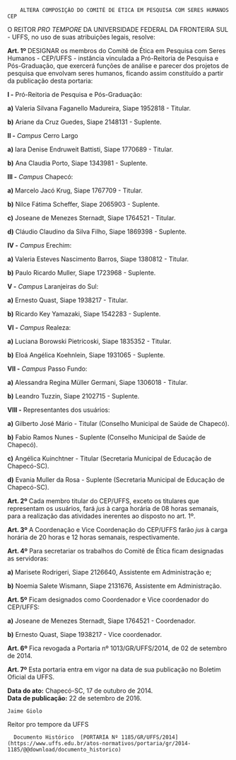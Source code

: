         ALTERA COMPOSIÇÃO DO COMITÊ DE ÉTICA EM PESQUISA COM SERES HUMANOS CEP  

O REITOR *PRO TEMPORE* DA UNIVERSIDADE FEDERAL DA FRONTEIRA SUL - UFFS, no uso de suas atribuições legais, resolve:

 **Art. 1º** DESIGNAR os membros do Comitê de Ética em Pesquisa com Seres Humanos - CEP/UFFS - instância vinculada a Pró-Reitoria de Pesquisa e Pós-Graduação, que exercerá funções de análise e parecer dos projetos de pesquisa que envolvam seres humanos, ficando assim constituído a partir da publicação desta portaria:

 **I -** Pró-Reitoria de Pesquisa e Pós-Graduação:

 **a)** Valeria Silvana Faganello Madureira, Siape 1952818 - Titular.

 **b)** Ariane da Cruz Guedes, Siape 2148131 - Suplente.

 **II -** *Campus* Cerro Largo

 **a)** Iara Denise Endruweit Battisti, Siape 1770689 - Titular.

 **b)** Ana Claudia Porto, Siape 1343981 - Suplente.

 **III -** *Campus* Chapecó:

 **a)** Marcelo Jacó Krug, Siape 1767709 - Titular.

 **b)** Nilce Fátima Scheffer, Siape 2065903 - Suplente.

 **c)** Joseane de Menezes Sternadt, Siape 1764521 - Titular.

 **d)** Cláudio Claudino da Silva Filho, Siape 1869398 - Suplente.

 **IV -** *Campus* Erechim:

 **a)** Valeria Esteves Nascimento Barros, Siape 1380812 - Titular.

 **b)** Paulo Ricardo Muller, Siape 1723968 - Suplente.

 **V -** *Campus* Laranjeiras do Sul:

 **a)** Ernesto Quast, Siape 1938217 - Titular.

 **b)** Ricardo Key Yamazaki, Siape 1542283 - Suplente.

 **VI -** *Campus* Realeza:

 **a)** Luciana Borowski Pietricoski, Siape 1835352 - Titular.

 **b)** Eloá Angélica Koehnlein, Siape 1931065 - Suplente.

 **VII -** *Campus* Passo Fundo:

 **a)** Alessandra Regina Müller Germani, Siape 1306018 - Titular.

 **b)** Leandro Tuzzin, Siape 2102715 - Suplente.

 **VIII -** Representantes dos usuários:

 **a)** Gilberto José Mário - Titular (Conselho Municipal de Saúde de Chapecó).

 **b)** Fabio Ramos Nunes - Suplente (Conselho Municipal de Saúde de Chapecó).

 **c)** Angélica Kuinchtner - Titular (Secretaria Municipal de Educação de Chapecó-SC).

 **d)** Evania Muller da Rosa - Suplente (Secretaria Municipal de Educação de Chapecó-SC).

 **Art. 2º** Cada membro titular do CEP/UFFS, exceto os titulares que representam os usuários, fará *jus* à carga horária de 08 horas semanais, para a realização das atividades inerentes ao disposto no art. 1º.

 **Art. 3º** A Coordenação e Vice Coordenação do CEP/UFFS farão *jus* à carga horária de 20 horas e 12 horas semanais, respectivamente.

 **Art. 4º** Para secretariar os trabalhos do Comitê de Ética ficam designadas as servidoras:

 **a)** Marisete Rodrigeri, Siape 2126640, Assistente em Administração e;

 **b)** Noemia Salete Wismann, Siape 2131676, Assistente em Administração.

 **Art. 5º** Ficam designados como Coordenador e Vice coordenador do CEP/UFFS:

 **a)** Joseane de Menezes Sternadt, Siape 1764521 - Coordenador.

 **b)** Ernesto Quast, Siape 1938217 - Vice coordenador.

 **Art. 6º** Fica revogada a Portaria nº 1013/GR/UFFS/2014, de 02 de setembro de 2014.

 **Art. 7º** Esta portaria entra em vigor na data de sua publicação no Boletim Oficial da UFFS.

  

   **Data do ato:** Chapecó-SC, 17 de outubro de 2014.   
 **Data de publicação:**  22 de setembro de 2016. 

    Jaime Giolo   
 Reitor pro tempore da UFFS 

      Documento Histórico  [PORTARIA Nº 1185/GR/UFFS/2014](https://www.uffs.edu.br/atos-normativos/portaria/gr/2014-1185/@@download/documento_historico)     
      